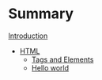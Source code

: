 # Summary

[Introduction](./s0.md)
- [HTML](./s1c1.md)
  - [Tags and Elements](./s1c2.md)
  - [Hello world](./s1c3.md)
